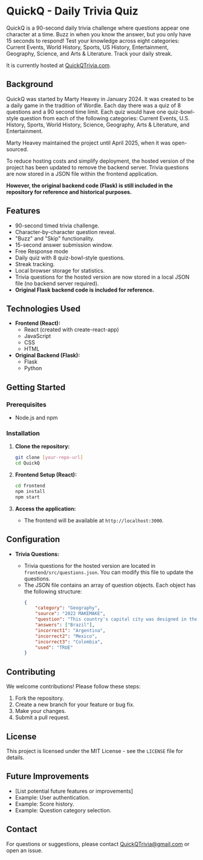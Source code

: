 # QuickQ - Daily Trivia Quiz

QuickQ is a 90-second daily trivia challenge where questions appear one character at a time. Buzz in when you know the answer, but you only have 15 seconds to respond! Test your knowledge across eight categories: Current Events, World History, Sports, US History, Entertainment, Geography, Science, and Arts & Literature. Track your daily streak.

It is currently hosted at [QuickQTrivia.com](https://quickqtrivia.com).

## Background

QuickQ was started by Marty Heavey in January 2024. It was created to be a daily game in the tradition of Wordle. Each day there was a quiz of 8 questions and a 90 second time limit. Each quiz would have one quiz-bowl-style question from each of the following categories: Current Events, U.S. History, Sports, World History, Science, Geography, Arts & Literature, and Entertainment.

Marty Heavey maintained the project until April 2025, when it was open-sourced.

To reduce hosting costs and simplify deployment, the hosted version of the project has been updated to remove the backend server. Trivia questions are now stored in a JSON file within the frontend application.

**However, the original backend code (Flask) is still included in the repository for reference and historical purposes.**

## Features

-   90-second timed trivia challenge.
-   Character-by-character question reveal.
-   "Buzz" and "Skip" functionality.
-   15-second answer submission window.
-   Free Response mode
-   Daily quiz with 8 quiz-bowl-style questions.
-   Streak tracking.
-   Local browser storage for statistics.
-   Trivia questions for the hosted version are now stored in a local JSON file (no backend server required).
-   **Original Flask backend code is included for reference.**

## Technologies Used

-   **Frontend (React):**
    -   React (created with create-react-app)
    -   JavaScript
    -   CSS
    -   HTML
-   **Original Backend (Flask):**
    -   Flask
    -   Python

## Getting Started

### Prerequisites

-   Node.js and npm

### Installation

1.  **Clone the repository:**

    ```bash
    git clone [your-repo-url]
    cd QuickQ
    ```

2.  **Frontend Setup (React):**

    ```bash
    cd frontend
    npm install
    npm start
    ```

3.  **Access the application:**

    -   The frontend will be available at `http://localhost:3000`.

## Configuration

-   **Trivia Questions:**

    -   Trivia questions for the hosted version are located in `frontend/src/questions.json`. You can modify this file to update the questions.
    -   The JSON file contains an array of question objects. Each object has the following structure:
        ```json
        {
            "category": "Geography",
            "source": "2022 MAKEMAKE",
            "question": "This country's capital city was designed in the shape of an airplane around a \"Monumental Axis\" by architect Oscar Niemeyer. \"Cariocas\" are residents of this country's second most populous city, which was the origin of bossa nova music and hosts massive parades in the Sambodrome during Carnaval. Name this Portuguese-speaking country in South America which contains most of the Amazon rainforest.",
            "answers": ["Brazil"],
            "incorrect1": "Argentina",
            "incorrect2": "Mexico",
            "incorrect3": "Colombia",
            "used": "TRUE"
        }
        ```

## Contributing

We welcome contributions! Please follow these steps:

1.  Fork the repository.
2.  Create a new branch for your feature or bug fix.
3.  Make your changes.
4.  Submit a pull request.

## License

This project is licensed under the MIT License - see the `LICENSE` file for details.

## Future Improvements

-   [List potential future features or improvements]
-   Example: User authentication.
-   Example: Score history.
-   Example: Question category selection.

## Contact

For questions or suggestions, please contact QuickQTrivia@gmail.com or open an issue.
